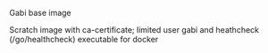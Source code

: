 Gabi base image

Scratch image with ca-certificate; limited user gabi and heathcheck (/go/healthcheck) executable for docker
